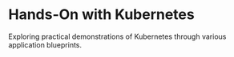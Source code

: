 # Hands-On with Kubernetes

Exploring practical demonstrations of Kubernetes through various application blueprints.